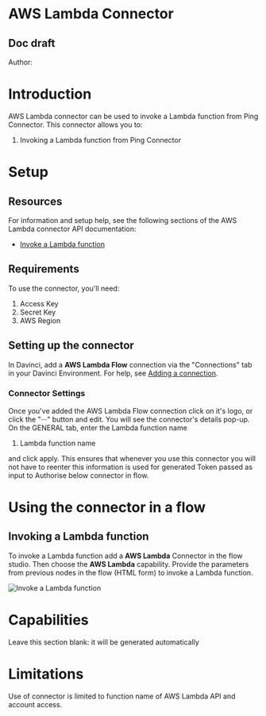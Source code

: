 # AWS Lambda Connector

## Doc draft

Author:

# Introduction

AWS Lambda connector can be used to invoke a Lambda function from Ping Connector. This connector allows you to:

1. Invoking a Lambda function from Ping Connector

# Setup

## Resources

For information and setup help, see the following sections of the AWS Lambda connector API documentation:

- [Invoke a Lambda function](https://docs.aws.amazon.com/lambda/latest/dg/API_Reference.html)

## Requirements

To use the connector, you'll need:

1. Access Key
2. Secret Key
3. AWS Region

## Setting up the connector

In Davinci, add a **AWS Lambda Flow** connection via the "Connections" tab in your Davinci Environment. For help, see [Adding a connection](https://docs.google.com/document/d/1Sc9tD5tn9dl79qOWup0k3eKk5hrNVI8lZPAdm8loeiA/edit#).

### Connector Settings

Once you've added the AWS Lambda Flow connection click on it's logo, or click the "···" button and edit. You will see the connector's details pop-up. On the GENERAL tab, enter the Lambda function name

1. Lambda function name

and click apply. This ensures that whenever you use this connector you will not have to reenter this information is used for generated Token passed as input to Authorise below connector in flow.

# Using the connector in a flow

## Invoking a Lambda function

To invoke a Lambda function add a **AWS Lambda** Connector in the flow studio. Then choose the **AWS Lambda** capability. Provide the parameters from previous nodes in the flow (HTML form) to invoke a Lambda function.

![Invoke a Lambda function](../assets/InvokeLambda.PNG)

# Capabilities

Leave this section blank: it will be generated automatically

# Limitations

Use of connector is limited to function name of AWS Lambda API and account access.
